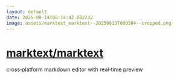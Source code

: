 ```yaml
---
layout: default
date: 2025-08-14T00:14:42.002232
image: assets/marktext_marktext--20250813T000504--cropped.png
---
```


# [marktext/marktext](https://github.com/marktext/marktext)

cross‑platform markdown editor with real‑time preview
